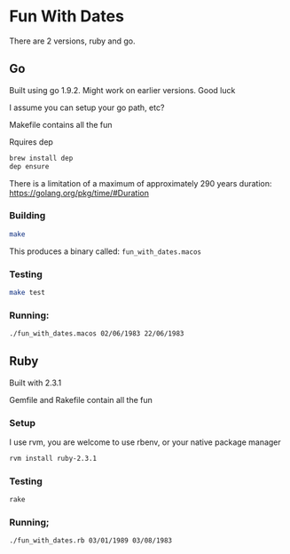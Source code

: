 # Fun With Dates

There are 2 versions, ruby and go.

## Go
Built using go 1.9.2. Might work on earlier versions. Good luck

I assume you can setup your go path, etc?

Makefile contains all the fun

Rquires dep
```bash
brew install dep
dep ensure
```

There is a limitation of a maximum of approximately 290 years duration: https://golang.org/pkg/time/#Duration

### Building
```bash
make
```
This produces a binary called: `fun_with_dates.macos`

### Testing
```bash
make test
```

### Running:
```bash
./fun_with_dates.macos 02/06/1983 22/06/1983
```


## Ruby
Built with 2.3.1

Gemfile and Rakefile contain all the fun

### Setup
I use rvm, you are welcome to use rbenv, or your native package manager
```bash
rvm install ruby-2.3.1
```

### Testing
```bash
rake
```

### Running;
```bash
./fun_with_dates.rb 03/01/1989 03/08/1983
```
